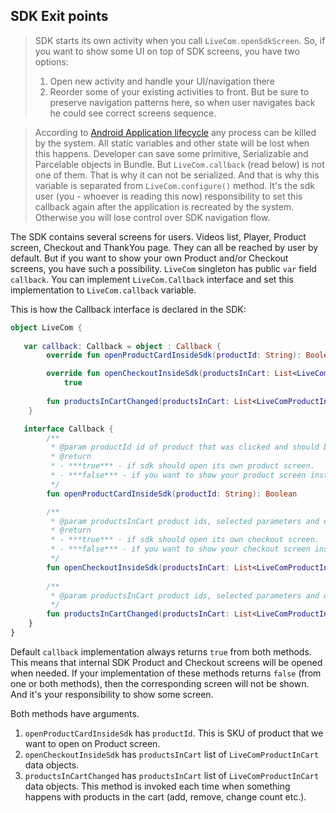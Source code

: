 ## SDK Exit points

> SDK starts its own activity when you call `LiveCom.openSdkScreen`. So, if you want to show some UI on top of SDK screens, you have two options:
> 
> 1.  Open new activity and handle your UI/navigation there
> 2.  Reorder some of your existing activities to front. But be sure to preserve navigation patterns here, so when user navigates back he could see correct screens sequence.

> According to [Android Application lifecycle](https://developer.android.com/guide/components/activities/process-lifecycle) any process can be killed by the system. All static variables and other state will be lost when this happens. Developer can save some primitive, Serializable and Parcelable objects in Bundle. But `LiveCom.callback` (read below) is not one of them. That is why it can not be serialized. And that is why this variable is separated from `LiveCom.configure()` method. It's the sdk user (you - whoever is reading this now) responsibility to set this callback again after the application is recreated by the system. Otherwise you will lose control over SDK navigation flow.

The SDK contains several screens for users. Videos list, Player, Product screen, Checkout and ThankYou page. They can all be reached by user by default. But if you want to show your own Product and/or Checkout screens, you have such a possibility. `LiveCom` singleton has public `var` field `callback`. You can implement `LiveCom.Callback` interface and set this implementation to `LiveCom.callback` variable.

This is how the Callback interface is declared in the SDK:

```kotlin
object LiveCom {
   
   var callback: Callback = object : Callback {
        override fun openProductCardInsideSdk(productId: String): Boolean = true

        override fun openCheckoutInsideSdk(productsInCart: List<LiveComProductInCart>): Boolean =
            true
        
        fun productsInCartChanged(productsInCart: List<LiveComProductInCart>) = Unit
    }

   interface Callback {
        /**
         * @param productId id of product that was clicked and should be opened on separate screen
         * @return
         * - ***true*** - if sdk should open its own product screen.
         * - ***false*** - if you want to show your product screen instead of sdks built in one.
         */
        fun openProductCardInsideSdk(productId: String): Boolean

        /**
         * @param productsInCart product ids, selected parameters and quantity that user added to cart
         * @return
         * - ***true*** - if sdk should open its own checkout screen.
         * - ***false*** - if you want to show your checkout screen instead of sdks built in one.
         */
        fun openCheckoutInsideSdk(productsInCart: List<LiveComProductInCart>): Boolean
        
        /**
         * @param productsInCart product ids, selected parameters and quantity that user added to cart
         */
        fun productsInCartChanged(productsInCart: List<LiveComProductInCart>)
    }
}
```

Default `callback` implementation always returns `true` from both methods. This means that internal SDK Product and Checkout screens will be opened when needed. If your implementation of these methods returns `false` (from one or both methods), then the corresponding screen will not be shown. And it's your responsibility to show some screen.

Both methods have arguments.

1.  `openProductCardInsideSdk` has `productId`. This is SKU of product that we want to open on Product screen.
2.  `openCheckoutInsideSdk` has `productsInCart` list of `LiveComProductInCart` data objects.
3.  `productsInCartChanged` has `productsInCart` list of `LiveComProductInCart` data objects. This method is invoked each time when something happens with products in the cart (add, remove, change count etc.).
